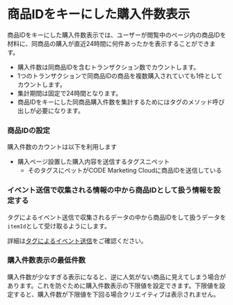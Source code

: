 # 商品IDをキーにした購入件数表示

商品IDをキーにした購入件数表示では、ユーザーが閲覧中のページ内の商品IDを材料に、同商品の購入が直近24時間に何件あったかを表示することができます。

* 購入件数は同商品IDを含むトランザクション数でカウントします。
* 1つのトランザクションで同商品IDの商品を複数購入されていても1件としてカウントします。
* 集計期間は固定で24時間となります。
* 商品IDをキーにした同商品購入件数を集計するためにはタグのメソッド呼び出しが必要になります。


### 商品IDの設定
購入件数のカウントは以下を利用します
* 購入ページ設置した購入内容を送信するタグスニペット
  * そのタグスにペットがCODE Marketing Cloudに商品IDを送信している

### イベント送信で収集される情報の中から商品IDとして扱う情報を設定する
タグによるイベント送信で収集されるデータの中から商品IDをして扱うデータを``itemId``として受け取るようにします。

詳細は[タグによるイベント送信](/ja/js-sdk/track-item.html)をご確認ください。


### 購入件数表示の最低件数
購入件数が少なすぎる表示になると、逆に人気がない商品に見えてしまう場合があります。これを防ぐために購入件数表示の下限値を設定できます。下限値を設定すると、購入件数が下限値を下回る場合クリエイティブは表示されません。


